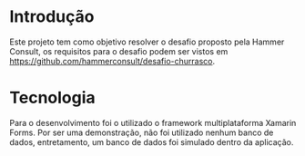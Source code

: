 # Introdução

Este projeto tem como objetivo resolver o desafio proposto pela Hammer Consult, os requisitos para o desafio podem ser vistos em <https://github.com/hammerconsult/desafio-churrasco>.

# Tecnologia

Para o desenvolvimento foi o utilizado o framework multiplataforma Xamarin Forms. Por ser uma demonstração, não foi utilizado nenhum banco de dados, entretamento, um banco de dados foi simulado dentro da aplicação.
